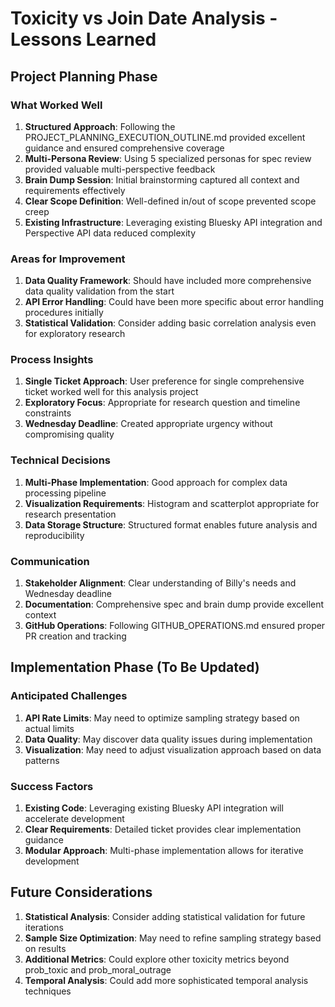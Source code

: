 # Toxicity vs Join Date Analysis - Lessons Learned

## Project Planning Phase

### What Worked Well
1. **Structured Approach**: Following the PROJECT_PLANNING_EXECUTION_OUTLINE.md provided excellent guidance and ensured comprehensive coverage
2. **Multi-Persona Review**: Using 5 specialized personas for spec review provided valuable multi-perspective feedback
3. **Brain Dump Session**: Initial brainstorming captured all context and requirements effectively
4. **Clear Scope Definition**: Well-defined in/out of scope prevented scope creep
5. **Existing Infrastructure**: Leveraging existing Bluesky API integration and Perspective API data reduced complexity

### Areas for Improvement
1. **Data Quality Framework**: Should have included more comprehensive data quality validation from the start
2. **API Error Handling**: Could have been more specific about error handling procedures initially
3. **Statistical Validation**: Consider adding basic correlation analysis even for exploratory research

### Process Insights
1. **Single Ticket Approach**: User preference for single comprehensive ticket worked well for this analysis project
2. **Exploratory Focus**: Appropriate for research question and timeline constraints
3. **Wednesday Deadline**: Created appropriate urgency without compromising quality

### Technical Decisions
1. **Multi-Phase Implementation**: Good approach for complex data processing pipeline
2. **Visualization Requirements**: Histogram and scatterplot appropriate for research presentation
3. **Data Storage Structure**: Structured format enables future analysis and reproducibility

### Communication
1. **Stakeholder Alignment**: Clear understanding of Billy's needs and Wednesday deadline
2. **Documentation**: Comprehensive spec and brain dump provide excellent context
3. **GitHub Operations**: Following GITHUB_OPERATIONS.md ensured proper PR creation and tracking

## Implementation Phase (To Be Updated)

### Anticipated Challenges
1. **API Rate Limits**: May need to optimize sampling strategy based on actual limits
2. **Data Quality**: May discover data quality issues during implementation
3. **Visualization**: May need to adjust visualization approach based on data patterns

### Success Factors
1. **Existing Code**: Leveraging existing Bluesky API integration will accelerate development
2. **Clear Requirements**: Detailed ticket provides clear implementation guidance
3. **Modular Approach**: Multi-phase implementation allows for iterative development

## Future Considerations
1. **Statistical Analysis**: Consider adding statistical validation for future iterations
2. **Sample Size Optimization**: May need to refine sampling strategy based on results
3. **Additional Metrics**: Could explore other toxicity metrics beyond prob_toxic and prob_moral_outrage
4. **Temporal Analysis**: Could add more sophisticated temporal analysis techniques

